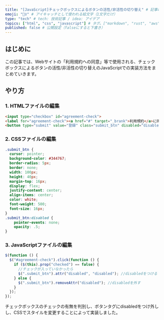 ```yaml
---
title: "[JavaScript]チェックボックスによるボタンの活性/非活性の切り替え" # 記事のタイトル
emoji: "🙆‍♀️" # アイキャッチとして使われる絵文字（1文字だけ）
type: "tech" # tech: 技術記事 / idea: アイデア
topics: ["html", "css", "javascript"] # タグ。["markdown", "rust", "aws"]のように指定する
published: false # 公開設定（falseにすると下書き）
---
```


## はじめに
この記事では、Webサイトの「利用規約への同意」等で使用される、チェックボックスによるボタンの活性/非活性の切り替えのJavaScriptでの実装方法をまとめていきます。

## やり方
### 1. HTMLファイルの編集
```html
<input type="checkbox" id="agreement-check">
<label for="agreement-check"><a href="#" target="_brank">利用規約</a>に同意する</label>
<button type="submit" value="登録" class="submit_btn" disabled=”disabled”>登録</button>
```

### 2. CSSファイルの編集
```css
.submit_btn {
  cursor: pointer;
  background-color: #344767;
  border-radius: 5px;
  border: none;
  width: 100px;
  height: 40px;
  margin-top: 16px;
  display: flex;
  justify-content: center;
  align-items: center;
  color: white;
  font-weight: 500;
  font-size: 16px;
}
.submit_btn:disabled {
    pointer-events: none;
    opacity: .5;
}
```
### 3. JavaScriptファイルの編集

```js
$(function () {
  $("#agreement-check").click(function () {
    if ($(this).prop("checked") == false) {
      //チェックが入っていなかったら
      $(".submit_btn").attr("disabled", "disabled"); //disabledをつける
    } else {
      $(".submit_btn").removeAttr("disabled"); //disabledを外す
    }
  });
});
```


チェックボックスのチェックの有無を判別し、ボタンタグにdisabledをつけ外しし、CSSでスタイルを変更することによって実装しました。
